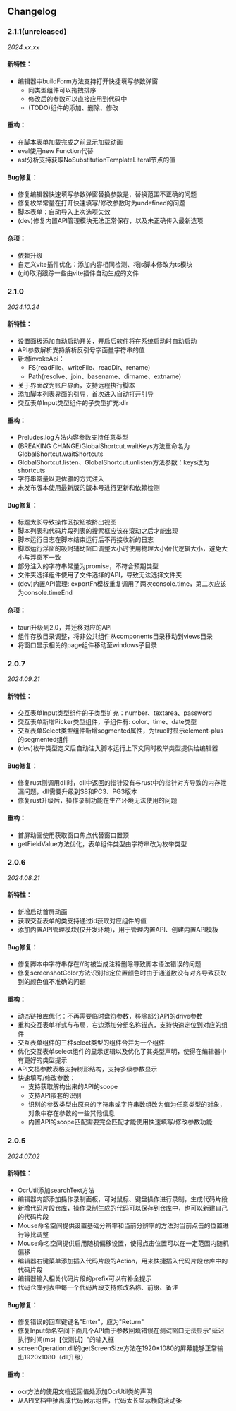 ## Changelog

### 2.1.1(unreleased)

_2024.xx.xx_ 

#### 新特性：

- 编辑器中buildForm方法支持打开快捷填写参数弹窗
  - 同类型组件可以拖拽排序
  - 修改后的参数可以直接应用到代码中
  - (TODO)组件的添加、删除、修改

#### 重构：

- 在脚本表单加载完成之前显示加载动画
- eval使用new Function代替
- ast分析支持获取NoSubstitutionTemplateLiteral节点的值

#### Bug修复：

- 修复编辑器快速填写参数弹窗替换参数是，替换范围不正确的问题
- 修复枚举常量在打开快速填写/修改参数时为undefined的问题
- 脚本表单：自动导入上次选项失效
- (dev)修复内置API管理模块无法正常保存，以及未正确传入最新选项

#### 杂项：

- 依赖升级
- 自定义vite插件优化：添加内容相同检测、将js脚本修改为ts模块
- (git)取消跟踪一些由vite插件自动生成的文件

### 2.1.0

_2024.10.24_

#### 新特性：

- 设置面板添加自动启动开关，开启后软件将在系统启动时自动启动
- API参数解析支持解析反引号字面量字符串的值
- 新增invokeApi：
  - FS(readFile、writeFile、readDir、rename)
  - Path(resolve、join、basename、dirname、extname)
- 关于界面改为账户界面，支持远程执行脚本
- 添加脚本列表界面的引导，首次进入自动打开引导
- 交互表单Input类型组件的子类型扩充:dir

#### 重构：

- Preludes.log方法内容参数支持任意类型
- (BREAKING CHANGE)GlobalShortcut.waitKeys方法重命名为GlobalShortcut.waitShortcuts
- GlobalShortcut.listen、GlobalShortcut.unlisten方法参数：keys改为shortcuts
- 字符串常量以更优雅的方式注入
- 未发布版本使用最新版的版本号进行更新和依赖检测

#### Bug修复：

- 标题太长导致操作区按钮被挤出视图
- 脚本列表和代码片段列表的搜索框应该在滚动之后才能出现
- 脚本运行日志在脚本结束运行后不再接收新的日志
- 脚本运行浮窗的吸附辅助窗口调整大小时使用物理大小替代逻辑大小，避免大小与浮窗不一致
- 部分注入的字符串常量为promise，不符合预期类型
- 文件夹选择组件使用了文件选择的API，导致无法选择文件夹
- (dev)内置API管理: exportFn模板重复调用了两次console.time，第二次应该为console.timeEnd

#### 杂项：

- tauri升级到2.0，并迁移对应的API
- 组件存放目录调整，将非公共组件从components目录移动到views目录
- 将窗口显示相关的page组件移动至windows子目录


### 2.0.7

_2024.09.21_

#### 新特性：

- 交互表单Input类型组件的子类型扩充：number、textarea、password
- 交互表单新增Picker类型组件，子组件有: color、time、date类型
- 交互表单Select类型组件新增segmented属性，为true时显示element-plus的segmented组件
- (dev)枚举类型定义后自动注入脚本运行上下文同时枚举类型提供给编辑器

#### Bug修复：

- 修复rust侧调用dll时，dll中返回的指针没有与rust中的指针对齐导致的内存泄漏问题，dll需要升级到S8和PC3、PG3版本
- 修复rust升级后，操作录制功能在生产环境无法使用的问题

#### 重构：

- 首屏动画使用获取窗口焦点代替窗口置顶
- getFieldValue方法优化，表单组件类型由字符串改为枚举类型

### 2.0.6

_2024.08.21_

#### 新特性：

- 新增启动首屏动画
- 获取交互表单的类支持通过id获取对应组件的值
- 添加内置API管理模块(仅开发环境)，用于管理内置API、创建内置API模板

#### Bug修复：

- 修复脚本中字符串存在//时被当成注释删除导致脚本语法错误的问题
- 修复screenshotColor方法识别指定位置颜色时由于通道数没有对齐导致获取到的颜色值不准确的问题

#### 重构：

- 动态链接库优化：不再需要临时盘符参数，移除部分API的drive参数
- 重构交互表单样式与布局，右边添加分组名称锚点，支持快速定位到对应的组件
- 交互表单组件的三种select类型的组件合并为一个组件
- 优化交互表单select组件的显示逻辑以及优化了其类型声明，使得在编辑器中有更好的类型提示
- API文档参数表格支持树形结构，支持多级参数显示
- 快速填写/修改参数：
  - 支持获取解构出来的API的scope
  - 支持API嵌套的识别
  - 识别的参数类型由原来的字符串或字符串数组改为值为任意类型的对象，对象中存在参数的一些其他信息
  - 内置API的scope匹配需要完全匹配才能使用快速填写/修改参数功能


### 2.0.5

_2024.07.02_

#### 新特性：

- OcrUtil添加searchText方法
- 编辑器内部添加操作录制面板，可对鼠标、键盘操作进行录制，生成代码片段
- 新增代码片段仓库，操作录制生成的代码可以保存到仓库中，也可以新建自己的代码片段
- Mouse命名空间提供设置基础分辨率和当前分辨率的方法对当前点击的位置进行等比调整
- Mouse命名空间提供启用随机偏移设置，使得点击位置可以在一定范围内随机偏移
- 编辑器右键菜单添加插入代码片段的Action，用来快捷插入代码片段仓库中的代码片段
- 编辑器输入相关代码片段的prefix可以有补全提示
- 代码仓库列表中每一个代码片段支持修改名称、前缀、备注

#### Bug修复：

- 修复错误的回车键键名"Enter"，应为"Return"
- 修复Input命名空间下面几个API由于参数回填错误在测试窗口无法显示"延迟执行时间(ms)【仅测试】"的输入框
- screenOperation.dll的getScreenSize方法在1920*1080的屏幕能够正常输出1920x1080（dll升级）

#### 重构：

- ocr方法的使用文档返回值处添加OcrUtil类的声明
- 从API文档中抽离成代码展示组件，代码太长显示横向滚动条

